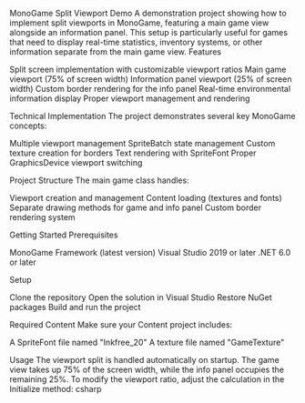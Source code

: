 MonoGame Split Viewport Demo
A demonstration project showing how to implement split viewports in MonoGame, featuring a main game view alongside an information panel. This setup is particularly useful for games that need to display real-time statistics, inventory systems, or other information separate from the main game view.
Features

Split screen implementation with customizable viewport ratios
Main game viewport (75% of screen width)
Information panel viewport (25% of screen width)
Custom border rendering for the info panel
Real-time environmental information display
Proper viewport management and rendering

Technical Implementation
The project demonstrates several key MonoGame concepts:

Multiple viewport management
SpriteBatch state management
Custom texture creation for borders
Text rendering with SpriteFont
Proper GraphicsDevice viewport switching

Project Structure
The main game class handles:

Viewport creation and management
Content loading (textures and fonts)
Separate drawing methods for game and info panel
Custom border rendering system

Getting Started
Prerequisites

MonoGame Framework (latest version)
Visual Studio 2019 or later
.NET 6.0 or later

Setup

Clone the repository
Open the solution in Visual Studio
Restore NuGet packages
Build and run the project

Required Content
Make sure your Content project includes:

A SpriteFont file named "Inkfree_20"
A texture file named "GameTexture"

Usage
The viewport split is handled automatically on startup. The game view takes up 75% of the screen width, while the info panel occupies the remaining 25%.
To modify the viewport ratio, adjust the calculation in the Initialize method:
csharp
